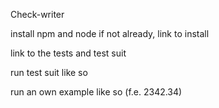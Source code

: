 Check-writer

install npm and node if not already, link to install

link to the tests and test suit

run test suit like so

run an own example like so 
(f.e. 2342.34)

